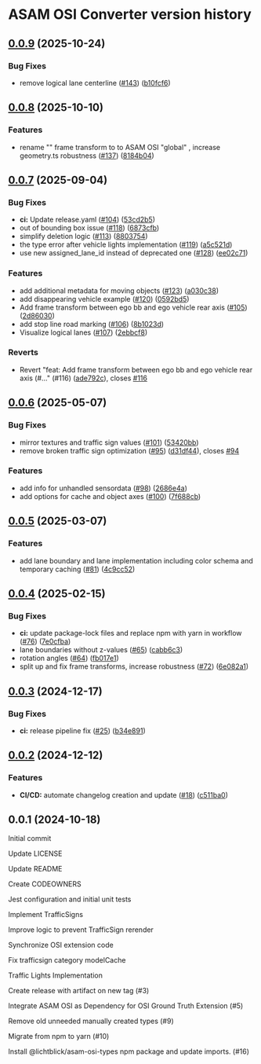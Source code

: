 # ASAM OSI Converter version history

## [0.0.9](https://github.com/lichtblick-suite/asam-osi-converter/compare/v0.0.8...v0.0.9) (2025-10-24)


### Bug Fixes

* remove logical lane centerline ([#143](https://github.com/lichtblick-suite/asam-osi-converter/issues/143)) ([b10fcf6](https://github.com/lichtblick-suite/asam-osi-converter/commit/b10fcf62bb2142bccc48311cde9d941573bfc0bb))



## [0.0.8](https://github.com/lichtblick-suite/asam-osi-converter/compare/v0.0.7...v0.0.8) (2025-10-10)


### Features

* rename "<root>" frame transform to  to ASAM OSI "global" , increase geometry.ts robustness ([#137](https://github.com/lichtblick-suite/asam-osi-converter/issues/137)) ([8184b04](https://github.com/lichtblick-suite/asam-osi-converter/commit/8184b0456ede91c17044262c99814214d8d3734b))



## [0.0.7](https://github.com/lichtblick-suite/asam-osi-converter/compare/v0.0.6...v0.0.7) (2025-09-04)


### Bug Fixes

* **ci:** Update release.yaml ([#104](https://github.com/lichtblick-suite/asam-osi-converter/issues/104)) ([53cd2b5](https://github.com/lichtblick-suite/asam-osi-converter/commit/53cd2b5ea73f19389b8a2bc255851ff75193f1b7))
* out of bounding box issue ([#118](https://github.com/lichtblick-suite/asam-osi-converter/issues/118)) ([6873cfb](https://github.com/lichtblick-suite/asam-osi-converter/commit/6873cfbe031bc279d75e480e87f35c730c7fd04e))
* simplify deletion logic ([#113](https://github.com/lichtblick-suite/asam-osi-converter/issues/113)) ([8803754](https://github.com/lichtblick-suite/asam-osi-converter/commit/8803754c682573f255bb7b29aeb7fb4052e7dd0f))
* the type error after vehicle lights implementation ([#119](https://github.com/lichtblick-suite/asam-osi-converter/issues/119)) ([a5c521d](https://github.com/lichtblick-suite/asam-osi-converter/commit/a5c521db8df15cbd04596900005ae4e251ff8ae0))
* use new assigned_lane_id instead of deprecated one ([#128](https://github.com/lichtblick-suite/asam-osi-converter/issues/128)) ([ee02c71](https://github.com/lichtblick-suite/asam-osi-converter/commit/ee02c71e91d6ebe7061e2407d7aef89a36fd3b3f))


### Features

* add additional metadata for moving objects ([#123](https://github.com/lichtblick-suite/asam-osi-converter/issues/123)) ([a030c38](https://github.com/lichtblick-suite/asam-osi-converter/commit/a030c3857c97a17d1ab6bfb3b8968e840c1c0af4))
* add disappearing vehicle example ([#120](https://github.com/lichtblick-suite/asam-osi-converter/issues/120)) ([0592bd5](https://github.com/lichtblick-suite/asam-osi-converter/commit/0592bd5b12dab5a224b75a4f17080efec75f568e))
* Add frame transform between ego bb and ego vehicle rear axis ([#105](https://github.com/lichtblick-suite/asam-osi-converter/issues/105)) ([2d86030](https://github.com/lichtblick-suite/asam-osi-converter/commit/2d860304e3011d117a4f27185c5a21f5eb2d80fb))
* add stop line road marking ([#106](https://github.com/lichtblick-suite/asam-osi-converter/issues/106)) ([8b1023d](https://github.com/lichtblick-suite/asam-osi-converter/commit/8b1023ddb75a673682d0c5b258ed56afcb3a25ea))
* Visualize logical lanes ([#107](https://github.com/lichtblick-suite/asam-osi-converter/issues/107)) ([2ebbcf8](https://github.com/lichtblick-suite/asam-osi-converter/commit/2ebbcf808fb439876ec30c499d8cf11f83759861))


### Reverts

* Revert "feat: Add frame transform between ego bb and ego vehicle rear axis (#…" (#116) ([ade792c](https://github.com/lichtblick-suite/asam-osi-converter/commit/ade792c38aaa0afd704dbdff5923e954a3d4bc82)), closes [#116](https://github.com/lichtblick-suite/asam-osi-converter/issues/116)



## [0.0.6](https://github.com/lichtblick-suite/asam-osi-converter/compare/v0.0.5...v0.0.6) (2025-05-07)


### Bug Fixes

* mirror textures and traffic sign values ([#101](https://github.com/lichtblick-suite/asam-osi-converter/issues/101)) ([53420bb](https://github.com/lichtblick-suite/asam-osi-converter/commit/53420bbe79c4a0285986e484d0d640b5ae390baf))
* remove broken traffic sign optimization ([#95](https://github.com/lichtblick-suite/asam-osi-converter/issues/95)) ([d31df44](https://github.com/lichtblick-suite/asam-osi-converter/commit/d31df44c4eb789bb0f477cab484360474de5b205)), closes [#94](https://github.com/lichtblick-suite/asam-osi-converter/issues/94)


### Features

* add info for unhandled sensordata ([#98](https://github.com/lichtblick-suite/asam-osi-converter/issues/98)) ([2686e4a](https://github.com/lichtblick-suite/asam-osi-converter/commit/2686e4a14f427e2d9d5fb7b0d2cbba94d847b42b))
* add options for cache and object axes ([#100](https://github.com/lichtblick-suite/asam-osi-converter/issues/100)) ([7f688cb](https://github.com/lichtblick-suite/asam-osi-converter/commit/7f688cb908dbeae4e65968e847b4c65b7f0fac06))



## [0.0.5](https://github.com/lichtblick-suite/asam-osi-converter/compare/v0.0.4...v0.0.5) (2025-03-07)


### Features

* add lane boundary and lane implementation including color schema and temporary caching ([#81](https://github.com/lichtblick-suite/asam-osi-converter/issues/81)) ([4c9cc52](https://github.com/lichtblick-suite/asam-osi-converter/commit/4c9cc526a1c8449ed0a42314e1fb3b928bed17f8))



## [0.0.4](https://github.com/lichtblick-suite/asam-osi-converter/compare/v0.0.3...v0.0.4) (2025-02-15)


### Bug Fixes

* **ci:** update package-lock files and replace npm with yarn in workflow ([#76](https://github.com/lichtblick-suite/asam-osi-converter/issues/76)) ([7e0cfba](https://github.com/lichtblick-suite/asam-osi-converter/commit/7e0cfba569d9777d1fdb6cdd30eabf596a5045ae))
* lane boundaries without z-values ([#65](https://github.com/lichtblick-suite/asam-osi-converter/issues/65)) ([cabb6c3](https://github.com/lichtblick-suite/asam-osi-converter/commit/cabb6c304cea7160dd03f34beef42c107374bb37))
* rotation angles ([#64](https://github.com/lichtblick-suite/asam-osi-converter/issues/64)) ([fb017e1](https://github.com/lichtblick-suite/asam-osi-converter/commit/fb017e14f762dec4e73ae5fe8e93081768bdfb1f))
* split up and fix frame transforms, increase robustness ([#72](https://github.com/lichtblick-suite/asam-osi-converter/issues/72)) ([6e082a1](https://github.com/lichtblick-suite/asam-osi-converter/commit/6e082a152e6cdaa62dd9efbae550d0264c0e56fd))



## [0.0.3](https://github.com/lichtblick-suite/asam-osi-converter/compare/v0.0.2...v0.0.3) (2024-12-17)


### Bug Fixes

* **ci:** release pipeline fix ([#25](https://github.com/lichtblick-suite/asam-osi-converter/issues/25)) ([b34e891](https://github.com/lichtblick-suite/asam-osi-converter/commit/b34e891568e6d892e3f1b03029bafae6723a4fbf))



## [0.0.2](https://github.com/lichtblick-suite/asam-osi-converter/compare/v0.0.1...v0.0.2) (2024-12-12)


### Features

* **CI/CD:** automate changelog creation and update ([#18](https://github.com/lichtblick-suite/asam-osi-converter/issues/18)) ([c511ba0](https://github.com/lichtblick-suite/asam-osi-converter/commit/c511ba061a30faf861d447ca71bff094c6b77532))



## 0.0.1 (2024-10-18)
Initial commit

Update LICENSE

Update README

Create CODEOWNERS

Jest configuration and initial unit tests

Implement TrafficSigns

Improve logic to prevent TrafficSign rerender

Synchronize OSI extension code

Fix trafficsign category modelCache

Traffic Lights Implementation

Create release with artifact on new tag (#3)

Integrate ASAM OSI as Dependency for OSI Ground Truth Extension (#5)

Remove old unneeded manually created types (#9)

Migrate from npm to yarn (#10)

Install @lichtblick/asam-osi-types npm package and update imports. (#16)
